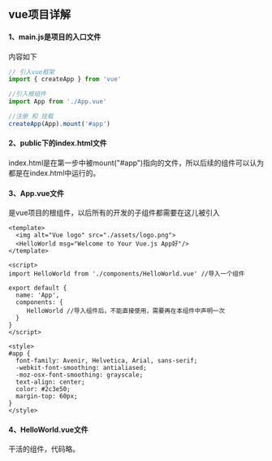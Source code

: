 ## vue项目详解



#### 1、main.js是项目的入口文件

内容如下

```js
// 引入vue框架
import { createApp } from 'vue'

//引入根组件
import App from './App.vue'

//注册 和 挂载
createApp(App).mount('#app')

```



#### 2、public下的index.html文件

index.html是在第一步中被mount("#app")指向的文件，所以后续的组件可以认为都是在index.html中运行的。



#### 3、App.vue文件

是vue项目的根组件，以后所有的开发的子组件都需要在这儿被引入

```vue
<template>
  <img alt="Vue logo" src="./assets/logo.png">
  <HelloWorld msg="Welcome to Your Vue.js App好"/>
</template>

<script>
import HelloWorld from './components/HelloWorld.vue' //导入一个组件

export default {
  name: 'App',
  components: {
     HelloWorld //导入组件后，不能直接使用，需要再在本组件中声明一次
  }
}
</script>

<style>
#app {
  font-family: Avenir, Helvetica, Arial, sans-serif;
  -webkit-font-smoothing: antialiased;
  -moz-osx-font-smoothing: grayscale;
  text-align: center;
  color: #2c3e50;
  margin-top: 60px;
}
</style>

```



#### 4、HelloWorld.vue文件

干活的组件，代码略。

